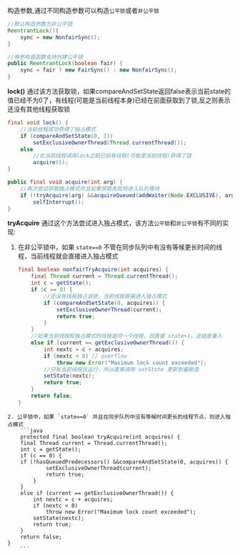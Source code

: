 构造参数,通过不同构造参数可以构造`公平锁`或者`非公平锁`
```java
//默认构造参数为非公平锁
ReentrantLock(){
	sync = new NonfairSync();
}

//带参构造函数支持创建公平锁
public ReentrantLock(boolean fair) {
    sync = fair ? new FairSync() : new NonfairSync();
}
```
**lock()**
通过该方法获取锁，如果compareAndSetState返回false表示当前state的值已经不为0了，有线程(可能是当前线程本身)已经在前面获取到了锁,反之则表示还没有其他线程获取锁
```java
final void lock() {
	//当前线程成功获得了独占模式 
    if (compareAndSetState(0, 1))
        setExclusiveOwnerThread(Thread.currentThread());
    else
	    //在当前线程调用lock之前已经有线程(可能是当前线程)获得了锁
        acquire(1);
}
```
```java
public final void acquire(int arg) {
	//再次尝试获取独占模式并且如果获取失败则进入队列等待
    if (!tryAcquire(arg) &&acquireQueued(addWaiter(Node.EXCLUSIVE), arg))
        selfInterrupt();
}
```
**tryAcquire**
通过这个方法尝试进入独占模式，该方法`公平锁`和`非公平锁`有不同的实现:
1. 在非公平锁中，如果 `state==0` 不管在同步队列中有没有等候更长时间的线程，当前线程就会直接进入独占模式
	```java
	final boolean nonfairTryAcquire(int acquires) {
	    final Thread current = Thread.currentThread();
	    int c = getState();
	    if (c == 0) {
		    //还没有线程独占该锁，当前线程直接进入独占模式
	        if (compareAndSetState(0, acquires)) {
	            setExclusiveOwnerThread(current);
	            return true;
	        }
	    }
	    //如果当前线程和独占模式的线程是同一个线程，则直接 state+1，这就是重入
	    else if (current == getExclusiveOwnerThread()) {
	        int nextc = c + acquires;
	        if (nextc < 0) // overflow
	            throw new Error("Maximum lock count exceeded");
	        //只有当前线程在运行，所以直接调用 setState 更新到最新值
	        setState(nextc);
	        return true;
	    }
	    return false;
	}
```
2. 公平锁中，如果 `state==0` 并且在同步队列中没有等候时间更长的线程节点，则进入独占模式
	```java
	protected final boolean tryAcquire(int acquires) {
    final Thread current = Thread.currentThread();
    int c = getState();
    if (c == 0) {
    if (!hasQueuedPredecessors() &&compareAndSetState(0, acquires)) {
            setExclusiveOwnerThread(current);
            return true;
        }
    }
    else if (current == getExclusiveOwnerThread()) {
        int nextc = c + acquires;
        if (nextc < 0)
            throw new Error("Maximum lock count exceeded");
        setState(nextc);
        return true;
    }
    return false;
}
	```
